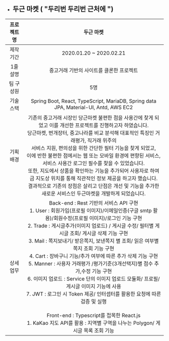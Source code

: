 - ## 두근 마켓 ( "두리번 두리번 근처에 ")

| **프로젝트명** |                        **두근 마켓**                         |
| :------------: | :----------------------------------------------------------: |
|   제작 기간    |                   2020.01.20 ~ 2020.02.21                    |
|    1줄 설명    |           중고거래 기반의 사이트를 클론한 프로젝트           |
|   팀 구성원    |                             5명                              |
|   기술 스택    | Spring Boot, React, TypeScript, MariaDB, Spring data JPA, Material-UI, Antd, AWS EC2 |
|   기획 배경    | 기존의 중고거래 시장인 당근마켓 불편한 점을 사용간에 찾게 되었고 이를 개선한 프로젝트를 진행하고자 하였습니다. <br /> 당근마켓, 번개장터, 중고나라를 비교 분석해 대표적인 특징인 거래평가, 직거래 위주의<br/> 서비스 지원, 편의성을 위한 간단한 필터 기능을 찾게 되었고,<br/> 이에 반한 불편한 점에서는 웹 또는 모바일 환경에 편향된 서비스, 서비스 사용간 로그인 필수를 찾을 수 있었습니다.<br /> 또한, 지도에서 상품을 확인하는 기능을 추가되어 사용자로 하여금 지도상 위치를 통해 직관적인 정보 제공을 하고자 했습니다.<br /> 결과적으로 기존의 장점은 살리고 단점은 개선 및 기능을 추가한 새로운 서비스인 두근마켓을 개발하게 되었습니다. |
|   상세 업무    | Back-end : Rest 기반의 서비스 API 구현<br />1. User : 회원가입(프로필 이미지)/이메일인증(구글 smtp 활용)/회원수정(프로필 이미지)/로그인 기능 구현<br />2. Trade : 게시글추가(이미지 업로드) / 게시글 수정/ 필터별 게시글 조회/ 게시글 삭제 기능 구현<br />3. Mail : 쪽지보내기/ 받은쪽지, 보낸쪽지 별 조회/ 읽은 여부별 쪽지 조회 기능 구현<br /> 4. Cart : 장바구니 기능/추가 여부에 따른 추가 삭제 기능 구현<br /> 5. Manner : 사용자 거래평가 /평가기준(3개선택지)별 점수 추가,수정 기능 구현<br />6. 이미지 업로드 : Service 단의 이미지 업로드 모듈화/ 프로필/ 게시글 이미지 기능에 사용<br />7. JWT : 로그인 시 Token 제공/ 인터셉터를 활용한 요청에 따른 검증 및 실행<br /><br /> Front-end : Typescript를 접목한 React.js<br /> 1. KaKao 지도 API를 활용 : 지역별 구역을 나누는 Polygon/ 게시글 목록 조회 기능 |

